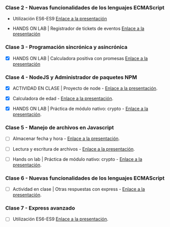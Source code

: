 ### Clase 2 - Nuevas funcionalidades de los lenguajes ECMAScript

- Utilización ES6-ES9 [Enlace a la presentación](https://docs.google.com/presentation/d/1vJscesMmwys7SrNkPPjuvD7dHLNK1awl-wuXBdlH6KA/edit#slide=id.p7)

- HANDS ON LAB | Registrador de tickets de eventos [Enlace a la presentación](https://docs.google.com/presentation/d/1jPxU38oObKKsut8ttUDKzWwCiDEW2CQLRQGNICS_4MQ/edit#slide=id.g11af22068b0_8_705)
  
### Clase 3 - Programación sincrónica y asincrónica
- [x] HANDS ON LAB | Calculadora positiva con promesas [Enlace a la presentación](https://docs.google.com/presentation/d/1Fe7xU7Pveo9y6BIKN9ogJSoTDosp2RqjnDTcFaKh-uU/edit#slide=id.g11af22068b0_8_705)

### Clase 4 - NodeJS y Administrador de paquetes NPM

- [x] ACTIVIDAD EN CLASE | Proyecto de node - [Enlace a la presentación](https://docs.google.com/presentation/d/1Ue3LTQUxuwKs4c80b71RL4cX5rzNpHwk5GxLkLc62zw/edit#slide=id.g1267f3579e2_0_77).

- [x] Calculadora de edad - [Enlace a la presentación](https://docs.google.com/presentation/d/1Ue3LTQUxuwKs4c80b71RL4cX5rzNpHwk5GxLkLc62zw/edit#slide=id.g127e5223bb3_0_387).
  
- [x] HANDS ON LAB | Práctica de módulo nativo: crypto - [Enlace a la presentación](https://docs.google.com/presentation/d/1Ue3LTQUxuwKs4c80b71RL4cX5rzNpHwk5GxLkLc62zw/edit#slide=id.g1267f3579e2_0_296).

### Clase 5 - Manejo de archivos en Javascript

- [ ] Almacenar fecha y hora - [Enlace a la presentación](https://docs.google.com/presentation/d/1Ue3LTQUxuwKs4c80b71RL4cX5rzNpHwk5GxLkLc62zw/edit#slide=id.g1267f3579e2_0_77).

- [ ] Lectura y escritura de archivos - [Enlace a la presentación](https://docs.google.com/presentation/d/1Ue3LTQUxuwKs4c80b71RL4cX5rzNpHwk5GxLkLc62zw/edit#slide=id.g1267f3579e2_0_77).

- [ ] Hands on lab | Práctica de módulo nativo: crypto - [Enlace a la presentación](https://docs.google.com/presentation/d/1OhbmOkHE-tBm2iG3kbKypPpHtQyZ_p77Bf07sbZoc2c/edit#slide=id.g11af22068b0_8_697).

### Clase 6 - Nuevas funcionalidades de los lenguajes ECMAScript

- [ ] Actividad en clase | Otras respuestas con express - [Enlace a la presentación](https://docs.google.com/presentation/d/1Hv190eLCxpAJkmPNGcGjf1GeNDuxEiXMPWsQkgB1ZQc/edit#slide=id.g1267f3579e2_0_77).

### Clase 7 - Express avanzado

- [ ] Utilización ES6-ES9 [Enlace a la presentación](https://docs.google.com/presentation/d/1vJscesMmwys7SrNkPPjuvD7dHLNK1awl-wuXBdlH6KA/edit#slide=id.p7).

